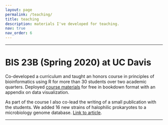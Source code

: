 ```yaml
---
layout: page
permalink: /teaching/
title: teaching
description: materials I've developed for teaching.
nav: true
nav_order: 6
---
```


---

# BIS 23B (Spring 2020) at UC Davis

Co-developed a curriculum and taught an honors course in principles of bioinformatics using R for more than 30 students over two academic quarters.
Deployed [course materials](https://bookdown.org/joelrome88/bis23b/) for free in bookdown format with an appendix on data visualization.

As part of the course I also co-lead the writing of a small publication with the students. We added 16 new strains of halophilic prokaryotes to a microbiology genome database. [Link to article](https://d1wqtxts1xzle7.cloudfront.net/71775904/e01540-19.full-libre.pdf).

---

